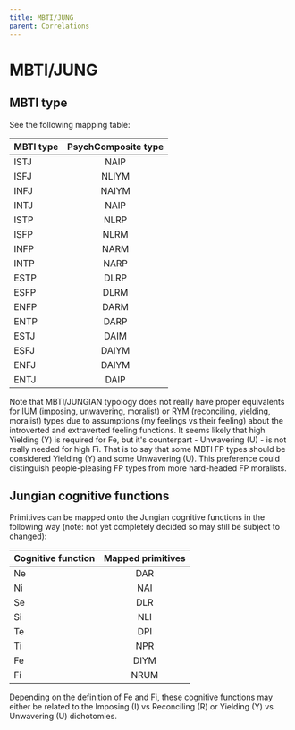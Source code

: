 ```yaml
---
title: MBTI/JUNG
parent: Correlations
---
```


# MBTI/JUNG

## MBTI type

See the following mapping table:

| MBTI type | PsychComposite type |
| :-------- | :------: |
| ISTJ      | NAIP |
| ISFJ      | NLIYM |
| INFJ      | NAIYM |
| INTJ      | NAIP |
| ISTP      | NLRP |
| ISFP      | NLRM |
| INFP      | NARM |
| INTP      | NARP |
| ESTP      | DLRP |
| ESFP      | DLRM |
| ENFP      | DARM |
| ENTP      | DARP |
| ESTJ      | DAIM |
| ESFJ      | DAIYM |
| ENFJ      | DAIYM |
| ENTJ      | DAIP |

Note that MBTI/JUNGIAN typology does not really have proper equivalents for IUM (imposing, unwavering, moralist) or RYM (reconciling, yielding, moralist) types due to assumptions (my feelings vs their feeling) about the introverted and extraverted feeling functions. It seems likely that high Yielding (Y) is required for Fe, but it's counterpart - Unwavering (U) - is not really needed for high Fi. That is to say that some MBTI FP types should be considered Yielding (Y) and some Unwavering (U). This preference could distinguish people-pleasing FP types from more hard-headed FP moralists.

## Jungian cognitive functions

Primitives can be mapped onto the Jungian cognitive functions in the following way (note: not yet completely decided so may still be subject to changed):

| Cognitive function| Mapped primitives |
| :---------------- | :------: |
| Ne                | DAR  |
| Ni                | NAI  |
| Se                | DLR  |
| Si                | NLI  |
| Te                | DPI  |
| Ti                | NPR  |
| Fe                | DIYM  |
| Fi                | NRUM |

Depending on the definition of Fe and Fi, these cognitive functions may either be related to the Imposing (I) vs Reconciling (R) or Yielding (Y) vs Unwavering (U) dichotomies.
